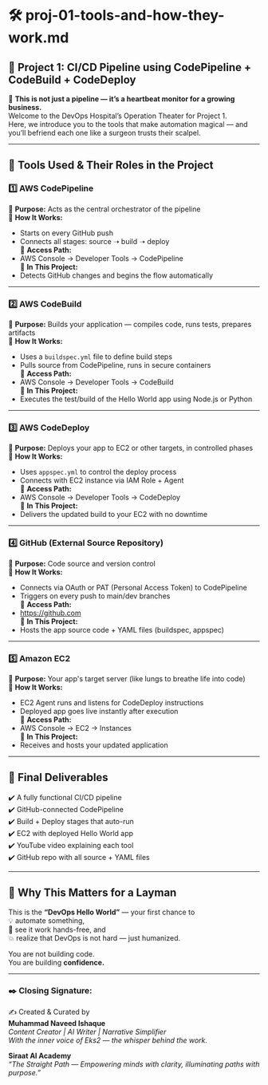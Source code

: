 
# 🛠️ proj-01-tools-and-how-they-work.md
## 🌟 Project 1: CI/CD Pipeline using CodePipeline + CodeBuild + CodeDeploy

🧪 **This is not just a pipeline — it’s a heartbeat monitor for a growing business.**  
Welcome to the DevOps Hospital’s Operation Theater for Project 1.  
Here, we introduce you to the tools that make automation magical — and you’ll befriend each one like a surgeon trusts their scalpel.

---

## 🧰 Tools Used & Their Roles in the Project

### 1️⃣ **AWS CodePipeline**
🔹 **Purpose:** Acts as the central orchestrator of the pipeline  
🔹 **How It Works:**  
- Starts on every GitHub push  
- Connects all stages: source ➝ build ➝ deploy  
🔹 **Access Path:**  
- AWS Console → Developer Tools → CodePipeline  
🔹 **In This Project:**  
- Detects GitHub changes and begins the flow automatically

---

### 2️⃣ **AWS CodeBuild**
🔹 **Purpose:** Builds your application — compiles code, runs tests, prepares artifacts  
🔹 **How It Works:**  
- Uses a `buildspec.yml` file to define build steps  
- Pulls source from CodePipeline, runs in secure containers  
🔹 **Access Path:**  
- AWS Console → Developer Tools → CodeBuild  
🔹 **In This Project:**  
- Executes the test/build of the Hello World app using Node.js or Python

---

### 3️⃣ **AWS CodeDeploy**
🔹 **Purpose:** Deploys your app to EC2 or other targets, in controlled phases  
🔹 **How It Works:**  
- Uses `appspec.yml` to control the deploy process  
- Connects with EC2 instance via IAM Role + Agent  
🔹 **Access Path:**  
- AWS Console → Developer Tools → CodeDeploy  
🔹 **In This Project:**  
- Delivers the updated build to your EC2 with no downtime

---

### 4️⃣ **GitHub (External Source Repository)**
🔹 **Purpose:** Code source and version control  
🔹 **How It Works:**  
- Connects via OAuth or PAT (Personal Access Token) to CodePipeline  
- Triggers on every push to main/dev branches  
🔹 **Access Path:**  
- https://github.com  
🔹 **In This Project:**  
- Hosts the app source code + YAML files (buildspec, appspec)

---

### 5️⃣ **Amazon EC2**
🔹 **Purpose:** Your app's target server (like lungs to breathe life into code)  
🔹 **How It Works:**  
- EC2 Agent runs and listens for CodeDeploy instructions  
- Deployed app goes live instantly after execution  
🔹 **Access Path:**  
- AWS Console → EC2 → Instances  
🔹 **In This Project:**  
- Receives and hosts your updated application

---

## 🎯 Final Deliverables

✔️ A fully functional CI/CD pipeline  
✔️ GitHub-connected CodePipeline  
✔️ Build + Deploy stages that auto-run  
✔️ EC2 with deployed Hello World app  
✔️ YouTube video explaining each tool  
✔️ GitHub repo with all source + YAML files

---

## 🌼 Why This Matters for a Layman

This is the **“DevOps Hello World”** — your first chance to  
💡 automate something,  
🧠 see it work hands-free, and  
💥 realize that DevOps is not hard — just humanized.

You are not building code.  
You are building **confidence.**

---

### ✒️ Closing Signature:

✍️ Created & Curated by  
**Muhammad Naveed Ishaque**  
_Content Creator | AI Writer | Narrative Simplifier_  
_With the inner voice of Eks2 — the whisper behind the work._

**Siraat AI Academy**  
_“The Straight Path — Empowering minds with clarity, illuminating paths with purpose.”_
